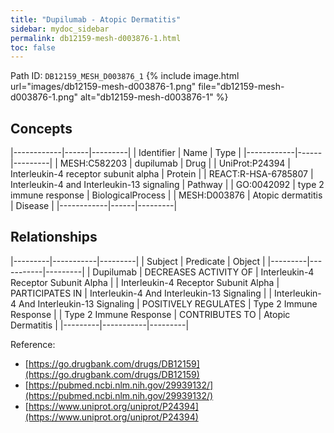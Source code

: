 ```yaml
---
title: "Dupilumab - Atopic Dermatitis"
sidebar: mydoc_sidebar
permalink: db12159-mesh-d003876-1.html
toc: false 
---
```



Path ID: `DB12159_MESH_D003876_1`
{% include image.html url="images/db12159-mesh-d003876-1.png" file="db12159-mesh-d003876-1.png" alt="db12159-mesh-d003876-1" %}

## Concepts

|------------|------|---------|
| Identifier | Name | Type    |
|------------|------|---------|
| MESH:C582203 | dupilumab | Drug |
| UniProt:P24394 | Interleukin-4 receptor subunit alpha | Protein |
| REACT:R-HSA-6785807 | Interleukin-4 and Interleukin-13 signaling | Pathway |
| GO:0042092 | type 2 immune response | BiologicalProcess |
| MESH:D003876 | Atopic dermatitis | Disease |
|------------|------|---------|

## Relationships

|---------|-----------|---------|
| Subject | Predicate | Object  |
|---------|-----------|---------|
| Dupilumab | DECREASES ACTIVITY OF | Interleukin-4 Receptor Subunit Alpha |
| Interleukin-4 Receptor Subunit Alpha | PARTICIPATES IN | Interleukin-4 And Interleukin-13 Signaling |
| Interleukin-4 And Interleukin-13 Signaling | POSITIVELY REGULATES | Type 2 Immune Response |
| Type 2 Immune Response | CONTRIBUTES TO | Atopic Dermatitis |
|---------|-----------|---------|

Reference: 
  - [https://go.drugbank.com/drugs/DB12159](https://go.drugbank.com/drugs/DB12159)
  - [https://pubmed.ncbi.nlm.nih.gov/29939132/](https://pubmed.ncbi.nlm.nih.gov/29939132/)
  - [https://www.uniprot.org/uniprot/P24394](https://www.uniprot.org/uniprot/P24394)

